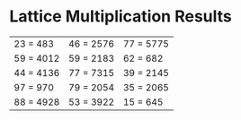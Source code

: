 # Lattice Multiplication Results

|   |   |   |
|---|---|---|
| 23 = 483 | 46 = 2576 | 77 = 5775 |
| 59 = 4012 | 59 = 2183 | 62 = 682 |
| 44 = 4136 | 77 = 7315 | 39 = 2145 |
| 97 = 970 | 79 = 2054 | 35 = 2065 |
| 88 = 4928 | 53 = 3922 | 15 = 645 |
